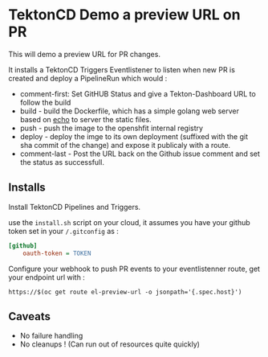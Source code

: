 # TektonCD Demo a preview URL on PR

This will demo a preview URL for PR changes. 

It installs a TektonCD Triggers Eventlistener to listen when new PR is created
and deploy a PipelineRun which would :

* comment-first: Set GitHUB Status and give a Tekton-Dashboard URL to follow the build
* build - build the Dockerfile, which has a simple golang web server based on [echo](https://echo.labstack.com/)  to server the static files.
* push - push the image to the openshfit internal registry
* deploy - deploy the imge to its own deployment (suffixed with the git sha
  commit of the change) and expose it publicaly with a route.
* comment-last - Post the URL back on the Github issue comment and set the status as successfull.

## Installs

Install TektonCD Pipelines and Triggers.

use the `install.sh` script on your cloud, it assumes you have your github token
set in your `/.gitconfig` as :

```ini
[github]
	oauth-token = TOKEN
```

Configure your webhook to push PR events to your eventlistenner route, get your endpoint url with :

```shell
https://$(oc get route el-preview-url -o jsonpath='{.spec.host}')
```

## Caveats

* No failure handling
* No cleanups ! (Can run out of resources quite quickly)

